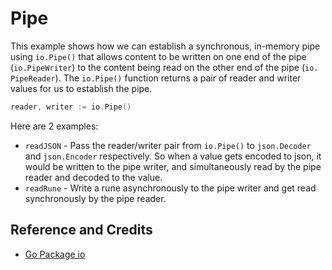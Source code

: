 # Pipe

This example shows how we can establish a synchronous, in-memory pipe using `io.Pipe()` that allows content to be
written on one end of the pipe (`io.PipeWriter`) to the content being read on the other end of the pipe (`io.
PipeReader`). The `io.Pipe()` function returns a pair of reader and writer values for us to establish the pipe.

```go
reader, writer := io.Pipe()
```

Here are 2 examples:

* `readJSON` - Pass the reader/writer pair from `io.Pipe()` to `json.Decoder` and `json.Encoder` respectively. So
  when a value gets encoded to json, it would be written to the pipe writer, and simultaneously read by the pipe
  reader and decoded to the value.
* `readRune` - Write a rune asynchronously to the pipe writer and get read synchronously by the pipe reader.

## Reference and Credits

* [Go Package io](https://golang.org/pkg/io/)
